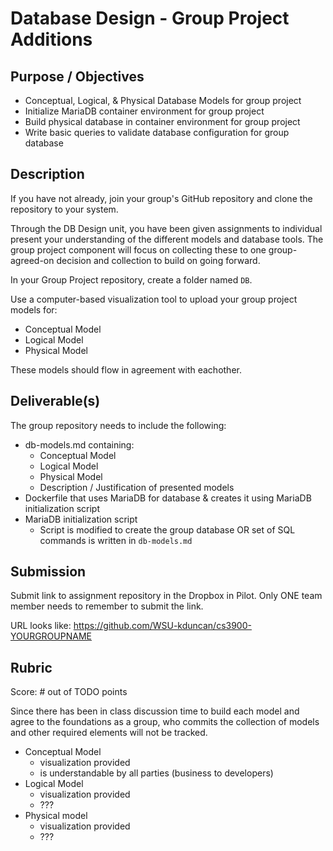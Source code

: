 # Database Design - Group Project Additions

## Purpose / Objectives

- Conceptual, Logical, & Physical Database Models for group project
- Initialize MariaDB container environment for group project
- Build physical database in container environment for group project
- Write basic queries to validate database configuration for group database

## Description

If you have not already, join your group's GitHub repository and clone the repository to your system.

Through the DB Design unit, you have been given assignments to individual present your understanding of the different models and database tools.  The group project component will focus on collecting these to one group-agreed-on decision and collection to build on going forward.

In your Group Project repository, create a folder named `DB`.

Use a computer-based visualization tool to upload your group project models for:
- Conceptual Model
- Logical Model
- Physical Model

These models should flow in agreement with eachother.




## Deliverable(s)

The group repository needs to include the following:
- db-models.md containing:
    - Conceptual Model
    - Logical Model
    - Physical Model
    - Description / Justification of presented models
- Dockerfile that uses MariaDB for database & creates it using MariaDB initialization script
- MariaDB initialization script
    - Script is modified to create the group database OR set of SQL commands is written in `db-models.md`

## Submission

Submit link to assignment repository in the Dropbox in Pilot.  Only ONE team member needs to remember to submit the link.

URL looks like: https://github.com/WSU-kduncan/cs3900-YOURGROUPNAME

## Rubric

Score: # out of TODO points

Since there has been in class discussion time to build each model and agree to the foundations as a group, who commits the collection of models and other required elements will not be tracked.

- Conceptual Model
    - visualization provided
    - is understandable by all parties (business to developers)
- Logical Model
    - visualization provided
    - ???
- Physical model
    - visualization provided
    - ???


